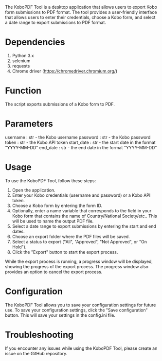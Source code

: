 The KoboPDF Tool is a desktop application that allows users to export Kobo form submissions to PDF format. The tool provides a user-friendly interface that allows users to enter their credentials, choose a Kobo form, and select a date range to export submissions to PDF format.

# Dependencies
1. Python 3.x
2. selenium
3. requests
4. Chrome driver (https://chromedriver.chromium.org/)

# Function
The script exports submissions of a Kobo form to PDF.

# Parameters
username : str - the Kobo username
password : str - the Kobo password
token : str - the Kobo API token
start_date : str - the start date in the format "YYYY-MM-DD"
end_date : str - the end date in the format "YYYY-MM-DD"

# Usage
To use the KoboPDF Tool, follow these steps:

1. Open the application.
2. Enter your Kobo credentials (username and password) or a Kobo API token.
3. Choose a Kobo form by entering the form ID.
4. Optionally, enter a name variable that corresponds to the field in your Kobo form that contains the name of Country/National Society/etc.. This will be used to name the output PDF file.
5. Select a date range to export submissions by entering the start and end dates.
6. Choose an export folder where the PDF files will be saved.
7. Select a status to export ("All", "Approved", "Not Approved", or "On Hold").
8. Click the "Export" button to start the export process.

While the export process is running, a progress window will be displayed, showing the progress of the export process. The progress window also provides an option to cancel the export process.

# Configuration
The KoboPDF Tool allows you to save your configuration settings for future use. To save your configuration settings, click the "Save configuration" button. This will save your settings in the config.ini file.

# Troubleshooting
If you encounter any issues while using the KoboPDF Tool, please create an issue on the GitHub repository.
